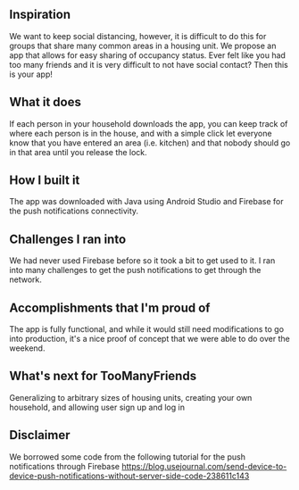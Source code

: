 ## Inspiration
We want to keep social distancing, however, it is difficult to do this for groups that share many common areas in a housing unit. We propose an app that allows for easy sharing of occupancy status. Ever felt like you had too many friends and it is very difficult to not have social contact? Then this is your app!

## What it does
If each person in your household downloads the app, you can keep track of where each person is in the house, and with a simple click let everyone know that you have entered an area (i.e. kitchen) and that nobody should go in that area until you release the lock.


## How I built it
The app was downloaded with Java using Android Studio and Firebase for the push notifications connectivity.

## Challenges I ran into
We had never used Firebase before so it took a bit to get used to it. I ran into many challenges to get the push notifications to get through the network.

## Accomplishments that I'm proud of
The app is fully functional, and while it would still need modifications to go into production, it's a nice proof of concept that we were able to do over the weekend.


## What's next for TooManyFriends
Generalizing to arbitrary sizes of housing units, creating your own household, and allowing user sign up and log in


## Disclaimer
We borrowed some code from the following tutorial for the push notifications through Firebase
https://blog.usejournal.com/send-device-to-device-push-notifications-without-server-side-code-238611c143
